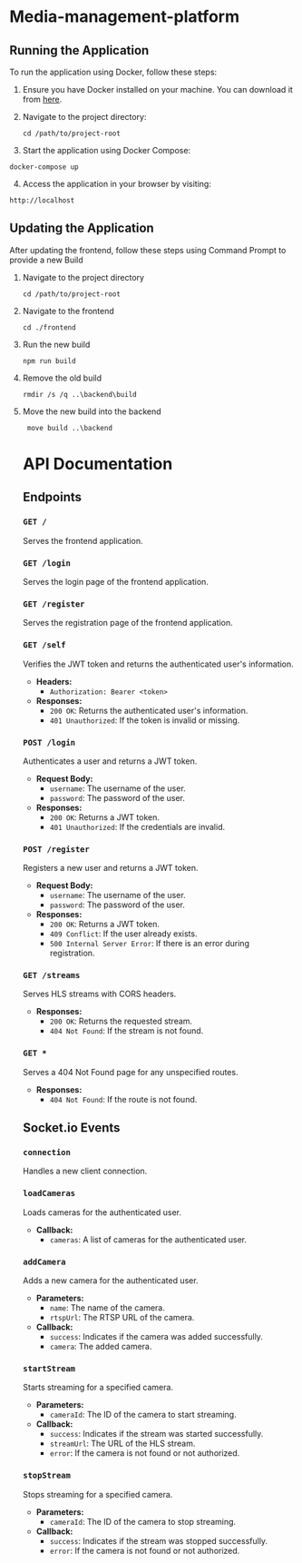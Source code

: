 # Media-management-platform

## Running the Application

To run the application using Docker, follow these steps:

1. Ensure you have Docker installed on your machine. You can download it from [here](https://www.docker.com/products/docker-desktop).

2. Navigate to the project directory:
     ```
   cd /path/to/project-root
   ```
3. Start the application using Docker Compose:
 ```
 docker-compose up
 ```
4. Access the application in your browser by visiting:
  ```
  http://localhost
  ```

  ## Updating the Application

  After updating the frontend, follow these steps using Command Prompt to provide a new Build

  1. Navigate to the project directory
     ```
     cd /path/to/project-root
     ```
  2. Navigate to the frontend
       ```
      cd ./frontend
       ```
  3. Run the new build
       ```
      npm run build
      ```
  4. Remove the old build
        ```
      rmdir /s /q ..\backend\build
      ```
  5. Move the new build into the backend
     ```
      move build ..\backend
      ```

      # API Documentation

      ## Endpoints

      ### `GET /`

      Serves the frontend application.

      ### `GET /login`

      Serves the login page of the frontend application.

      ### `GET /register`

      Serves the registration page of the frontend application.

      ### `GET /self`

      Verifies the JWT token and returns the authenticated user's information.

      - **Headers:**
         - `Authorization: Bearer <token>`
      - **Responses:**
         - `200 OK`: Returns the authenticated user's information.
         - `401 Unauthorized`: If the token is invalid or missing.

      ### `POST /login`

      Authenticates a user and returns a JWT token.

      - **Request Body:**
         - `username`: The username of the user.
         - `password`: The password of the user.
      - **Responses:**
         - `200 OK`: Returns a JWT token.
         - `401 Unauthorized`: If the credentials are invalid.

      ### `POST /register`

      Registers a new user and returns a JWT token.

      - **Request Body:**
         - `username`: The username of the user.
         - `password`: The password of the user.
      - **Responses:**
         - `200 OK`: Returns a JWT token.
         - `409 Conflict`: If the user already exists.
         - `500 Internal Server Error`: If there is an error during registration.

      ### `GET /streams`

      Serves HLS streams with CORS headers.

      - **Responses:**
         - `200 OK`: Returns the requested stream.
         - `404 Not Found`: If the stream is not found.

      ### `GET *`

      Serves a 404 Not Found page for any unspecified routes.

      - **Responses:**
         - `404 Not Found`: If the route is not found.

      ## Socket.io Events

      ### `connection`

      Handles a new client connection.

      ### `loadCameras`

      Loads cameras for the authenticated user.

      - **Callback:**
         - `cameras`: A list of cameras for the authenticated user.

      ### `addCamera`

      Adds a new camera for the authenticated user.

      - **Parameters:**
         - `name`: The name of the camera.
         - `rtspUrl`: The RTSP URL of the camera.
      - **Callback:**
         - `success`: Indicates if the camera was added successfully.
         - `camera`: The added camera.

      ### `startStream`

      Starts streaming for a specified camera.

      - **Parameters:**
         - `cameraId`: The ID of the camera to start streaming.
      - **Callback:**
         - `success`: Indicates if the stream was started successfully.
         - `streamUrl`: The URL of the HLS stream.
         - `error`: If the camera is not found or not authorized.

      ### `stopStream`

      Stops streaming for a specified camera.

      - **Parameters:**
         - `cameraId`: The ID of the camera to stop streaming.
      - **Callback:**
         - `success`: Indicates if the stream was stopped successfully.
         - `error`: If the camera is not found or not authorized.